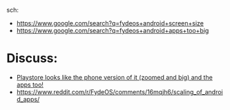 sch:
- https://www.google.com/search?q=fydeos+android+screen+size
- https://www.google.com/search?q=fydeos+android+apps+too+big

# Discuss:
- [Playstore looks like the phone version of it (zoomed and big) and the apps too!](https://community.fydeos.io/t/topic/24375)
- https://www.reddit.com/r/FydeOS/comments/16mqjh6/scaling_of_android_apps/
